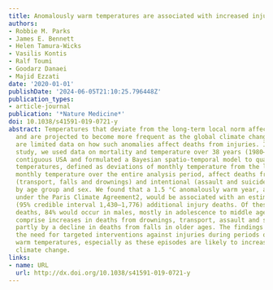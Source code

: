```yaml
---
title: Anomalously warm temperatures are associated with increased injury deaths
authors:
- Robbie M. Parks
- James E. Bennett
- Helen Tamura-Wicks
- Vasilis Kontis
- Ralf Toumi
- Goodarz Danaei
- Majid Ezzati
date: '2020-01-01'
publishDate: '2024-06-05T21:10:25.796448Z'
publication_types:
- article-journal
publication: '*Nature Medicine*'
doi: 10.1038/s41591-019-0721-y
abstract: Temperatures that deviate from the long-term local norm affect human health,
  and are projected to become more frequent as the global climate changes1. There
  are limited data on how such anomalies affect deaths from injuries. In the present
  study, we used data on mortality and temperature over 38 years (1980–2017) in the
  contiguous USA and formulated a Bayesian spatio-temporal model to quantify how anomalous
  temperatures, defined as deviations of monthly temperature from the local average
  monthly temperature over the entire analysis period, affect deaths from unintentional
  (transport, falls and drownings) and intentional (assault and suicide) injuries,
  by age group and sex. We found that a 1.5 °C anomalously warm year, as envisioned
  under the Paris Climate Agreement2, would be associated with an estimated 1,601
  (95% credible interval 1,430–1,776) additional injury deaths. Of these additional
  deaths, 84% would occur in males, mostly in adolescence to middle age. These would
  comprise increases in deaths from drownings, transport, assault and suicide, offset
  partly by a decline in deaths from falls in older ages. The findings demonstrate
  the need for targeted interventions against injuries during periods of anomalously
  warm temperatures, especially as these episodes are likely to increase with global
  climate change.
links:
- name: URL
  url: http://dx.doi.org/10.1038/s41591-019-0721-y
---
```

